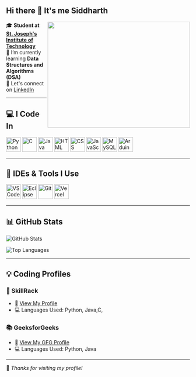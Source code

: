## Hi there 👋 It's me Siddharth



<img align='right' width=390 height=290 src=https://pin.it/54wPhmCtf>
 
🎓 **Student at [St. Joseph's Institute of Technology](https://stjosephstechnology.ac.in/)**  
📘 I’m currently learning **Data Structures and Algorithms (DSA)**  
🔗 Let's connect on [LinkedIn](https://www.linkedin.com/in/your-siddharth2006/)  

---

## 💻 I Code In

<p align="left">
  <img src="https://cdn.jsdelivr.net/gh/devicons/devicon/icons/python/python-original.svg" width="40" alt="Python" />
  <img src="https://cdn.jsdelivr.net/gh/devicons/devicon/icons/c/c-original.svg" width="40" alt="C" />
  <img src="https://cdn.jsdelivr.net/gh/devicons/devicon/icons/java/java-original.svg" width="40" alt="Java" />
  <img src="https://cdn.jsdelivr.net/gh/devicons/devicon/icons/html5/html5-original.svg" width="40" alt="HTML" />
  <img src="https://cdn.jsdelivr.net/gh/devicons/devicon/icons/css3/css3-original.svg" width="40" alt="CSS" />
  <img src="https://cdn.jsdelivr.net/gh/devicons/devicon/icons/javascript/javascript-original.svg" width="40" alt="JavaScript" />
  <img src="https://cdn.jsdelivr.net/gh/devicons/devicon/icons/mysql/mysql-original.svg" width="40" alt="MySQL" />
  <img src="https://upload.wikimedia.org/wikipedia/commons/8/87/Arduino_Logo.svg" width="40" alt="Arduino" />
</p>

---

## 🧰 IDEs & Tools I Use

<p align="left">
  <img src="https://cdn.jsdelivr.net/gh/devicons/devicon/icons/vscode/vscode-original.svg" width="40" alt="VS Code" />
  <img src="https://cdn.jsdelivr.net/gh/devicons/devicon/icons/eclipse/eclipse-original.svg" width="40" alt="Eclipse" />
  <img src="https://cdn.jsdelivr.net/gh/devicons/devicon/icons/git/git-original.svg" width="40" alt="Git" />
  <img src="https://avatars.githubusercontent.com/u/39976035?s=200&v=4" width="40" alt="Vercel" />
</p>

---

## 📊 GitHub Stats

<p align="left">
  <img src="https://github-readme-stats.vercel.app/api?username=codeXsidd&show_icons=true&theme=radical" alt="GitHub Stats" />
</p>

<p align="left">
  <img src="https://github-readme-stats.vercel.app/api/top-langs/?username=codeXsidd&layout=compact&theme=radical" alt="Top Languages" />
</p>

---

## 💡 Coding Profiles

### 🧠 SkillRack
- 🔗 [View My Profile](https://www.skillrack.com/faces/resume.xhtml?id=493823&key=siddharth2006)
- 💻 Languages Used: Python, Java,C,

### 📚 GeeksforGeeks
- 🔗 [View My GFG Profile](https://www.geeksforgeeks.org/user/siddhartekma/)
- 💻 Languages Used: Python, Java

---

🌟 *Thanks for visiting my profile!*
